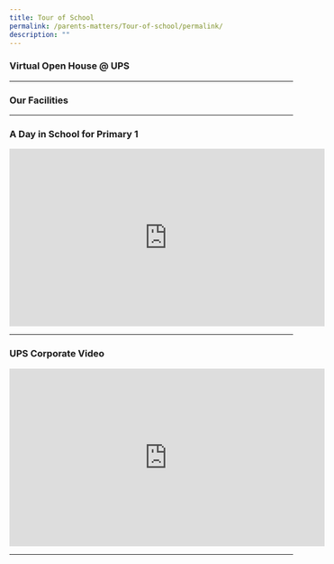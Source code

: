 ```yaml
---
title: Tour of School
permalink: /parents-matters/Tour-of-school/permalink/
description: ""
---
```

### **Virtual Open House @ UPS**
---
### **Our Facilities**
---
### **A Day in School for Primary 1**
<iframe width="560" height="315" src="https://www.youtube.com/embed/iJzH-OQAZL8" title="YouTube video player" frameborder="0" allow="accelerometer; autoplay; clipboard-write; encrypted-media; gyroscope; picture-in-picture" allowfullscreen></iframe>

---
### **UPS Corporate Video**
<iframe width="560" height="315" src="https://www.youtube.com/embed/tr4FSB9G0hs" title="YouTube video player" frameborder="0" allow="accelerometer; autoplay; clipboard-write; encrypted-media; gyroscope; picture-in-picture" allowfullscreen></iframe>

----